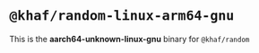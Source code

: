 # `@khaf/random-linux-arm64-gnu`

This is the **aarch64-unknown-linux-gnu** binary for `@khaf/random`
